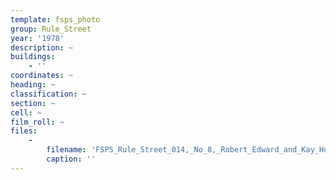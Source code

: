 ```yaml
---
template: fsps_photo
group: Rule_Street
year: '1978'
description: ~
buildings:
    - ''
coordinates: ~
heading: ~
classification: ~
section: ~
cell: ~
film_roll: ~
files:
    -
        filename: 'FSPS_Rule_Street_014,_No_8,_Robert_Edward_and_Kay_Humphries,_3-2-D,_1978.png'
        caption: ''
---
```

